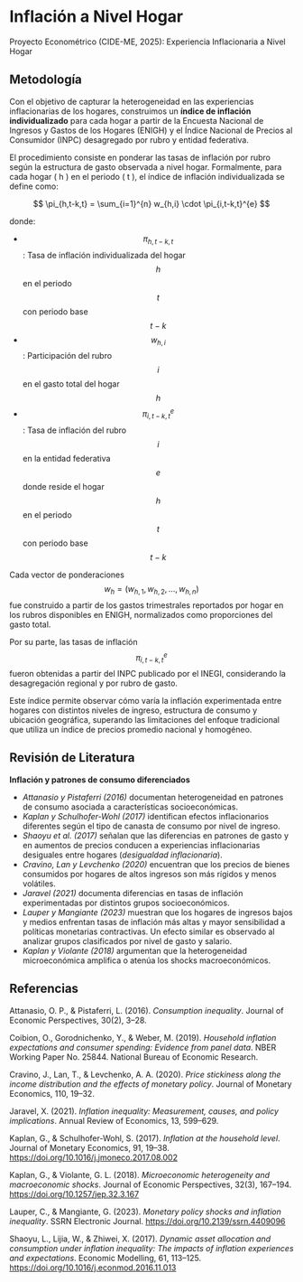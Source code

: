 # Inflación a Nivel Hogar

Proyecto Econométrico (CIDE-ME, 2025): Experiencia Inflacionaria a Nivel Hogar
  
## Metodología

Con el objetivo de capturar la heterogeneidad en las experiencias inflacionarias de los hogares, construimos un **índice de inflación individualizado** para cada hogar a partir de la Encuesta Nacional de Ingresos y Gastos de los Hogares (ENIGH) y el Índice Nacional de Precios al Consumidor (INPC) desagregado por rubro y entidad federativa.

El procedimiento consiste en ponderar las tasas de inflación por rubro según la estructura de gasto observada a nivel hogar. Formalmente, para cada hogar \( h \) en el periodo \( t \), el índice de inflación individualizada se define como:

$$
\pi_{h,t-k,t} = \sum_{i=1}^{n} w_{h,i} \cdot \pi_{i,t-k,t}^{e}
$$

donde:

- $$\pi_{h,t-k,t}$$: Tasa de inflación individualizada del hogar $$h$$ en el periodo $$t$$ con periodo base $$t-k$$
- $$w_{h,i}$$: Participación del rubro $$ i $$ en el gasto total del hogar $$h$$
- $$\pi_{i,t-k,t}^{e}$$: Tasa de inflación del rubro $$i$$ en la entidad federativa $$e$$ donde reside el hogar $$h$$ en el periodo $$t$$ con periodo base $$t-k$$

Cada vector de ponderaciones $$w_{h} = (w_{h,1}, w_{h,2}, \dots, w_{h,n})$$ fue construido a partir de los gastos trimestrales reportados por hogar en los rubros disponibles en ENIGH, normalizados como proporciones del gasto total.

Por su parte, las tasas de inflación $$\pi_{i,t-k,t}^{e}$$ fueron obtenidas a partir del INPC publicado por el INEGI, considerando la desagregación regional y por rubro de gasto.

Este índice permite observar cómo varía la inflación experimentada entre hogares con distintos niveles de ingreso, estructura de consumo y ubicación geográfica, superando las limitaciones del enfoque tradicional que utiliza un índice de precios promedio nacional y homogéneo.


## Revisión de Literatura

**Inflación y patrones de consumo diferenciados**

- *Attanasio y Pistaferri (2016)* documentan heterogeneidad en patrones de consumo asociada a características socioeconómicas.
- *Kaplan y Schulhofer-Wohl (2017)* identifican efectos inflacionarios diferentes según el tipo de canasta de consumo por nivel de ingreso.
- *Shaoyu et al. (2017)* señalan que las diferencias en patrones de gasto y en aumentos de precios conducen a experiencias inflacionarias desiguales entre hogares (*desigualdad inflacionaria*).
- *Cravino, Lan y Levchenko (2020)* encuentran que los precios de bienes consumidos por hogares de altos ingresos son más rígidos y menos volátiles.
- *Jaravel (2021)* documenta diferencias en tasas de inflación experimentadas por distintos grupos socioeconómicos.
- *Lauper y Mangiante (2023)* muestran que los hogares de ingresos bajos y medios enfrentan tasas de inflación más altas y mayor sensibilidad a políticas monetarias contractivas. Un efecto similar es observado al analizar grupos clasificados por nivel de gasto y salario.
- *Kaplan y Violante (2018)* argumentan que la heterogeneidad microeconómica amplifica o atenúa los shocks macroeconómicos.

  
## Referencias

Attanasio, O. P., & Pistaferri, L. (2016). *Consumption inequality*. Journal of Economic Perspectives, 30(2), 3–28.

Coibion, O., Gorodnichenko, Y., & Weber, M. (2019). *Household inflation expectations and consumer spending: Evidence from panel data*. NBER Working Paper No. 25844. National Bureau of Economic Research.

Cravino, J., Lan, T., & Levchenko, A. A. (2020). *Price stickiness along the income distribution and the effects of monetary policy*. Journal of Monetary Economics, 110, 19–32.

Jaravel, X. (2021). *Inflation inequality: Measurement, causes, and policy implications*. Annual Review of Economics, 13, 599–629.

Kaplan, G., & Schulhofer-Wohl, S. (2017). *Inflation at the household level*. Journal of Monetary Economics, 91, 19–38. https://doi.org/10.1016/j.jmoneco.2017.08.002

Kaplan, G., & Violante, G. L. (2018). *Microeconomic heterogeneity and macroeconomic shocks*. Journal of Economic Perspectives, 32(3), 167–194. https://doi.org/10.1257/jep.32.3.167

Lauper, C., & Mangiante, G. (2023). *Monetary policy shocks and inflation inequality*. SSRN Electronic Journal. https://doi.org/10.2139/ssrn.4409096

Shaoyu, L., Lijia, W., & Zhiwei, X. (2017). *Dynamic asset allocation and consumption under inflation inequality: The impacts of inflation experiences and expectations*. Economic Modelling, 61, 113–125. https://doi.org/10.1016/j.econmod.2016.11.013

